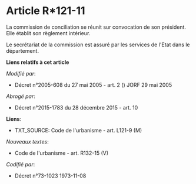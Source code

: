 # Article R*121-11

La commission de conciliation se réunit sur convocation de son président. Elle établit son règlement intérieur.

Le secrétariat de la commission est assuré par les services de l'Etat dans le département.

**Liens relatifs à cet article**

_Modifié par_:

  - Décret n°2005-608 du 27 mai 2005 - art. 2 () JORF 29 mai 2005

_Abrogé par_:

  - Décret n°2015-1783 du 28 décembre 2015 - art. 10

**Liens**:

  - TXT_SOURCE: Code de l'urbanisme - art. L121-9 (M)

_Nouveaux textes_:

  - Code de l'urbanisme - art. R132-15 (V)

_Codifié par_:

  - Décret n°73-1023 1973-11-08
